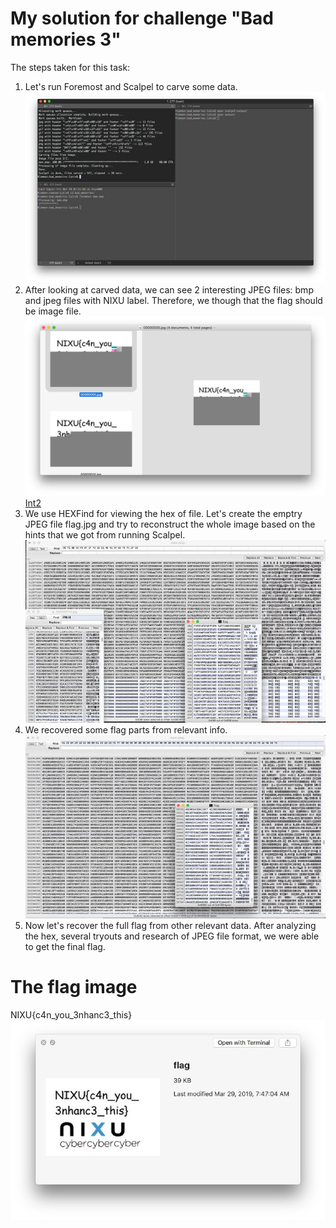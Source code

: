# My solution for challenge "Bad memories 3"

The steps taken for this task:
1. Let's run Foremost and Scalpel to carve some data. ![Running scalpel](scalpel.jpg)
2. After looking at carved data, we can see 2 interesting JPEG files: bmp and jpeg files with NIXU label. Therefore, we though that the flag should be image file.![Int1](int1.jpg)[Int2](int2.jpg)
3. We use HEXFind for viewing the hex of file. Let's create the emptry JPEG file flag.jpg and try to reconstruct the whole image based on the hints that we got from running Scalpel. ![Extracting the flag](extracting_flag.jpg)
4. We recovered some flag parts from relevant info. ![Construction fo flag](constructing_flag.jpg)
5. Now let's recover the full flag from other relevant data. After analyzing the hex, several tryouts and research of JPEG file format, we were able to get the final flag.

# The flag image
NIXU{c4n_you_3nhanc3_this}
![The final flag](final_flag.jpg)
